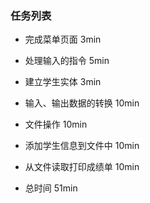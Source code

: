 ### 任务列表

- 完成菜单页面	  3min        

- 处理输入的指令	 5min 

- 建立学生实体  3min

- 输入、输出数据的转换 10min

- 文件操作  10min

- 添加学生信息到文件中 10min

- 从文件读取打印成绩单 10min

- 总时间 51min
  
